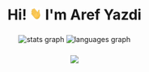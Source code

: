 <!--
**arefyazdi4/arefyazdi4** is a ✨ _special_ ✨ repository because its `README.md` (this file) appears on your GitHub profile.

Here are some ideas to get you started:

- 🔭 I’m currently working on ...
- 🌱 I’m currently learning ...
- 👯 I’m looking to collaborate on ...
- 🤔 I’m looking for help with ...
- 💬 Ask me about ...
- 📫 How to reach me: ...
- 😄 Pronouns: ...
- ⚡ Fun fact: ...
-->
<div align="center">
    
# Hi! <img height="25px" width="23px" src="https://github.com/1999AZZAR/1999AZZAR/blob/main/resources/img/waving.gif"> I'm Aref Yazdi     
    
</div>

###

<div align="center">
    
<img src="https://github-readme-stats.vercel.app/api?username=arefyazdi4&hide_title=false&hide_rank=false&show_icons=true&include_all_commits=true&count_private=true&disable_animations=false&theme=merko&locale=en&hide_border=false&order=1" height="150" alt="stats graph">

<img src="https://github-readme-stats.vercel.app/api/top-langs/?username=arefyazdi4&locale=en&hide_title=false&layout=compact&card_width=320&langs_count=5&theme=merko&hide_border=false&order=2" height="150" alt="languages graph">

</div>

###
    
<p align="center">
<a href="https://skillicons.dev">
<img src="https://skillicons.dev/icons?i=python,linux,git,docker&perline=8" />
</a>
</p>
